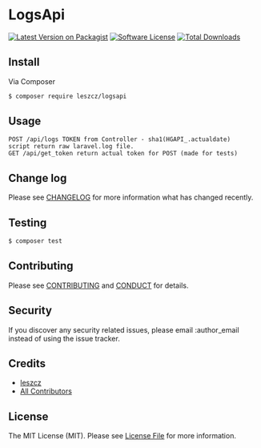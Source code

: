 
# LogsApi

[![Latest Version on Packagist][ico-version]][link-packagist]
[![Software License][ico-license]](LICENSE.md)
[![Total Downloads][ico-downloads]][link-downloads]

## Install

Via Composer

``` bash
$ composer require leszcz/logsapi
```

## Usage

```
POST /api/logs TOKEN from Controller - sha1(HGAPI_.actualdate)
script return raw laravel.log file.
GET /api/get_token return actual token for POST (made for tests)

```

## Change log

Please see [CHANGELOG](CHANGELOG.md) for more information what has changed recently.

## Testing

``` bash
$ composer test
```

## Contributing

Please see [CONTRIBUTING](CONTRIBUTING.md) and [CONDUCT](CONDUCT.md) for details.

## Security

If you discover any security related issues, please email :author_email instead of using the issue tracker.

## Credits

- [leszcz][link-author]
- [All Contributors][link-contributors]

## License

The MIT License (MIT). Please see [License File](LICENSE.md) for more information.

[ico-version]: https://img.shields.io/packagist/v/leszcz/logsapi.svg?style=flat-square
[ico-license]: https://img.shields.io/badge/license-MIT-brightgreen.svg?style=flat-square
[ico-downloads]: https://img.shields.io/packagist/dt/leszcz/logsapi.svg?style=flat-square

[link-packagist]: https://packagist.org/packages/leszcz/logsapi
[link-downloads]: https://packagist.org/packages/leszcz/logsapi
[link-author]: https://github.com/leszcz
[link-contributors]: ../../contributors
